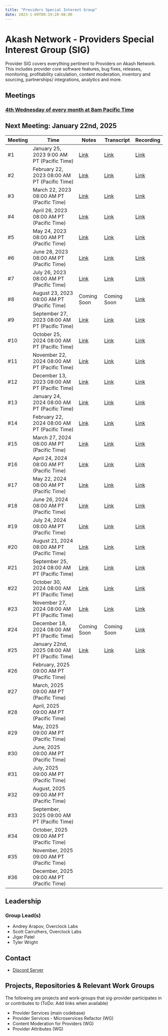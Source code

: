 ```yaml
---
title: "Providers Special Interest Group"
date: 2023-1-09T00:19:20-08:00
---
```


# Akash Network - Providers Special Interest Group (SIG)

Provider SIG covers everything pertinent to Providers on Akash Network. This includes provider core software features, bug fixes, releases, monitoring, profitability calculation, content moderation, inventory and sourcing, partnerships/ integrations, analytics and more.

## Meetings

### [4th Wednesday of every month at 8am Pacific Time](https://calendar.google.com/calendar/u/0?cid=Y18yNWU1ZTM3NDhlNGM0YWI3YTU1ZjQxZmJjNWViZWJjYzBhMDNiNDBmYjAyODc4NWYxNDE1OWJmYWViZWExMmUyQGdyb3VwLmNhbGVuZGFyLmdvb2dsZS5jb20)

## Next Meeting: January 22nd, 2025


| Meeting | Time | Notes | Transcript | Recording
| --- | --- | --- | --- | --- |
| #1 | January 25, 2023 9:00 AM PT (Pacific Time) | [Link](https://github.com/akash-network/community/blob/main/sig-providers/meetings/001-2023-01-25.md) | [Link](https://github.com/akash-network/community/blob/main/sig-providers/meetings/001-2023-01-25.md#transcript) | [Link](https://ul6obj7t6ueiuh7zjrlxfhr6ybeatjt4iox6mbvwvgzju5rwnwqa.arweave.net/ovzgp_P1CIof-UxXcp4-wEgJpnxDr-YGtqmymnY2baA)
| #2 | February 22, 2023 08:00 AM PT (Pacific Time) | [Link](https://github.com/akash-network/community/blob/main/sig-providers/meetings/002-2023-02-22.md) | [Link](https://github.com/akash-network/community/blob/main/sig-providers/meetings/002-2023-02-22.md#transcript) | [Link](https://p6g7zknocnrow2tlz4mjj5jdj2kallje75f3l56r4xskcky56llq.arweave.net/f438qa4TYutqa88YlPUjTpQFrST_S7X30eXkoSsd8tc)
| #3 | March 22, 2023 08:00 AM PT (Pacific Time) | [Link](https://github.com/akash-network/community/blob/main/sig-providers/meetings/003-2023-03-22.md)   | [Link](https://github.com/akash-network/community/blob/main/sig-providers/meetings/003-2023-03-22.md#transcript)  | [Link](https://cfka4pfl3wgmzbphlkmzsmitnlohvfldmfixfw3wx7j4arekbnma.arweave.net/EVQOPKvdjMyF51qZmTETatx6lWNhUXLbdr_TwESKC1g)
| #4 | April 26, 2023 08:00 AM PT (Pacific Time) | [Link](https://github.com/akash-network/community/blob/main/sig-providers/meetings/004-2023-04-26.md)   | [Link](https://github.com/akash-network/community/blob/main/sig-providers/meetings/004-2023-04-26.md#transcript)  | [Link](https://gp5vbb2mg74mbgmf4xkefpotbgvrqfzibdjcsizh5nvejmu6p5ia.arweave.net/M_tQh0w3-MCZheXUQr3TCasYFygI0ikjJ-tqRLKef1A)
| #5 | May 24, 2023 08:00 AM PT (Pacific Time) |[Link](https://github.com/akash-network/community/blob/main/sig-providers/meetings/005-2023-05-24.md)   | [Link](https://github.com/akash-network/community/blob/main/sig-providers/meetings/005-2023-05-24.md#transcript)  | [Link](https://if3z55gxv2gojopfrcixtyb2koadlpgx53jjgvdz5lj2ggziyujq.arweave.net/QXee9NeujOS55YiReeA6U4A1vNfu0pNUeerToxsoxRM)
| #6 | June 28, 2023 08:00 AM PT (Pacific Time) |[Link](https://github.com/akash-network/community/blob/main/sig-providers/meetings/006-2023-06-28.md)   |[Link](https://github.com/akash-network/community/blob/main/sig-providers/meetings/006-2023-06-28.md#transcript)  |[Link](https://2jhvugx5hdjf64c3a7bilpuy3rvlluzkxpxxzkzuiojxdz5le47q.arweave.net/0k9aGv040l9wWwfChb6Y3Gq10yq773yrNEOTceerJz8)
| #7 | July 26, 2023 08:00 AM PT (Pacific Time) |[Link](https://github.com/akash-network/community/blob/main/sig-providers/meetings/007-2023-07-26.md)   |[Link](https://github.com/akash-network/community/blob/main/sig-providers/meetings/007-2023-07-26.md#transcript)  | [Link](https://uhtiiuhhwfdou4iqzzpavcyys5zi7o7zkm4surfahhhqvogmkxia.arweave.net/oeaEUOexRupxEM5eCosYl3KPu_lTOSpEoDnPCrjMVdA)
| #8 | August 23, 2023 08:00 AM PT (Pacific Time) | Coming Soon   | Coming Soon |[Link](https://nx67v3sczxu3p7okp6c2gjo3npkxrm77kehza2upyyolb3qzi4sq.arweave.net/bf367kLN6bf9yn-FoyXba9V4s_9RD5Bqj8YcsO4ZRyU)
| #9 | September 27, 2023 08:00 AM PT (Pacific Time) |[Link](https://github.com/akash-network/community/blob/main/sig-providers/meetings/009-2023-09-27.md)   |[Link](https://github.com/akash-network/community/blob/main/sig-providers/meetings/009-2023-09-27.md#transcript)  |[Link](https://c5g4xir7o2v6il2syhpnqgaooslncply3whcz64ykkn4anqppzha.arweave.net/F03Loj92q-QvUsHe2BgOdJbRPXjdjiz7mFKbwDYPfk4)
| #10 | October 25, 2024 08:00 AM PT (Pacific Time) |[Link](https://github.com/akash-network/community/blob/main/sig-providers/meetings/010-2023-10-25.md)   |[Link](https://github.com/akash-network/community/blob/main/sig-providers/meetings/010-2023-10-25.md#transcript)  |[Link](https://2aefpzwgiwj6jzkl5fdsn7us3pjprpnpkoqqrrsu6bjaukktnxya.arweave.net/0AhX5sZFk-TlS-lHJv6S29L4va9ToQjGVPBSCilTbfA)
| #11 | November 22, 2024 08:00 AM PT (Pacific Time) |[Link](https://github.com/akash-network/community/blob/main/sig-providers/meetings/011-2023-11-22.md)| [Link](https://github.com/akash-network/community/blob/main/sig-providers/meetings/011-2023-11-22.md#transcript)|[Link](https://2ubf2cciht62e3qpxjur4h3ihccbyk6v2hbanktvxq2wcnifp5sa.arweave.net/1QJdCEg8_aJuD7ppHh9oOIQcK9XRwgaqdbw1YTUFf2Q) 
| #12 | December 13, 2023 08:00 AM PT (Pacific Time) |[Link](https://github.com/akash-network/community/blob/main/sig-providers/meetings/012-2023-12-13.md)|[Link](https://github.com/akash-network/community/blob/main/sig-providers/meetings/012-2023-12-13.md#transcript)|[Link](https://ro5kevc2mbgfpzyb7ufa5bor6thecu23sbzrqrham53ivpiljp2q.arweave.net/i7qiVFpgTFfnAf0KDoXR9M5BU1uQcxhE4Gd2ir0LS_U)
| #13 | January 24, 2024 08:00 AM PT (Pacific Time) |[Link](https://github.com/akash-network/community/blob/main/sig-providers/meetings/013-2024-01-24.md)   |[Link](https://github.com/akash-network/community/blob/main/sig-providers/meetings/013-2024-01-24.md#transcript)  |[Link](https://7jnmboxzie2zlrw5nrmwu7ddgmzxiaywbjvmbx2xpr5qmfss7s3a.arweave.net/-lrAuvlBNZXG3WxZanxjMzN0AxYKasDfV3x7BhZS_LY)
| #14 | February 22, 2024 08:00 AM PT (Pacific Time) |[Link](https://github.com/akash-network/community/blob/main/sig-providers/meetings/014-2024-02-28.md)   |[Link](https://github.com/akash-network/community/blob/main/sig-providers/meetings/014-2024-02-28.md#transcript)  | [Link](https://ge5r626oniazjmozf5ls4xkpbihuz44xv4smdt2zr3zzkics26oa.arweave.net/MTsfa85qAZSx2S9XLl1PCg9M85evJMHPWY7zlSBS15w)
| #15| March 27, 2024 08:00  AM PT (Pacific Time) |[Link](https://github.com/akash-network/community/blob/main/sig-providers/meetings/015-2024-03-27.md)  |[Link](https://github.com/akash-network/community/blob/main/sig-providers/meetings/015-2024-03-27.md#transcript) | [Link](https://kikjvfgergkjc2cnhe6lv6g6cipyknia33f33iqgjhhzzwqhgo3a.arweave.net/UhSalMSJlJFoTTk8uvjeEh-FNQDey72iBknPnNoHM7Y)
| #16| April 24, 2024 08:00  AM PT (Pacific Time) |[Link](https://github.com/akash-network/community/blob/main/sig-providers/meetings/016-2024-04-24.md)  |[Link](https://github.com/akash-network/community/blob/main/sig-providers/meetings/016-2024-04-24.md#transcript) | [Link](https://6el4vidzxeyiiukazruipatiwx6drkxumdddhomrhicrl3lu3f3q.arweave.net/8RfKoHm5MIRRQMxoh4Jotfw4qvRgxjO5kToFFe102Xc)
| #17| May 22, 2024 08:00  AM PT (Pacific Time) |[Link](https://github.com/akash-network/community/blob/main/sig-providers/meetings/017-2024-05-22.md)|[Link](https://github.com/akash-network/community/blob/main/sig-providers/meetings/017-2024-05-22.md#transcript) |[Link](https://a6qm5qjrbhmjkmbmsfldmoqzdspsaxypsgfq26wfw6ysnw3xp7cq.arweave.net/B6DOwTEJ2JUwLJFWNjoZHJ8gXw-Riw16xbexJtt3f8U)
| #18| June 26, 2024 08:00  AM PT (Pacific Time) | [Link](https://github.com/akash-network/community/blob/main/sig-providers/meetings/018-2024-06-26.md) |[Link](https://github.com/akash-network/community/blob/main/sig-providers/meetings/018-2024-06-26.md#transcript)  |[Link](https://ejwcf2xpbnbvwj2frv56ujqibmlgvxz72jcbunvqc5hify4mmogq.arweave.net/Imwi6u8LQ1snRY176iYICxZq3z_SRBo2sBdOguOMY40)
| #19| July 24, 2024 08:00  AM PT (Pacific Time) | [Link](https://github.com/akash-network/community/blob/main/sig-providers/meetings/019-2024-07-24.md) | [Link](https://github.com/akash-network/community/blob/main/sig-providers/meetings/019-2024-07-24.md#transcript) |[Link](https://aa2i7ytftmtlehngryvt4m6jnaxvu5ku72e34u5akdetalzdimja.arweave.net/ADSP4mWbJrIdpo4rPjPJaC9adVT-ib5ToFDJMC8jQxI) 
| #20| August 21, 2024 08:00  AM PT (Pacific Time) | [Link](https://github.com/akash-network/community/blob/main/sig-providers/meetings/020-2024-08-21.md) | [Link](https://github.com/akash-network/community/blob/main/sig-providers/meetings/020-2024-08-21.md#transcript) |[Link](https://eyppjrj4mhnx5sbrndju5rgjpdcmejx3c76cn4d7isytmkhceq7q.arweave.net/Jh70xTxh237IMWjTTsTJeMTCJvsX_Cbwf0SxNijiJD8) 
| #21| September 25, 2024 08:00  AM PT (Pacific Time) |[Link](https://github.com/akash-network/community/blob/main/sig-providers/meetings/021-2024-09-25.md)  |[Link](https://github.com/akash-network/community/blob/main/sig-providers/meetings/021-2024-09-25.md#transcript) |[Link](https://bkfs3bdq5725mjyqedqhdutacourrgdyaealobopsbierafcz4ba.arweave.net/CosthHDv9dYnECDgcdJgE6kYmHgBALcFz5BQSICizwI)
| #22| October 30, 2024 08:00  AM PT (Pacific Time) |[Link](https://github.com/akash-network/community/blob/main/sig-providers/meetings/022-2024-10-30.md)|[Link](https://github.com/akash-network/community/blob/main/sig-providers/meetings/022-2024-10-30.md#transcript) |[Link](https://efcdb25mxpxjedpogrnl4gcabiiqrsgfyikp3jxo5dxlucpzlnmq.arweave.net/IUQw66y77pIN7jRavhhAChEIyMXCFP2m7ujuugn5W1k)
| #23| November 27, 2024 08:00  AM PT (Pacific Time) |[Link](https://github.com/akash-network/community/blob/main/sig-providers/meetings/023-2024-11-27.md) |[Link](https://github.com/akash-network/community/blob/main/sig-providers/meetings/023-2024-11-27.md#transcript)|[Link](https://mla7nunhtbjx4escdlbbz2smfjxbbn4p34d72rgom7cjaf3vwaxa.arweave.net/YsH20aeYU34SQhrCHOpMKm4Qt4_fB_1EzmfEkBd1sC4)
| #24| December 18, 2024 08:00  AM PT (Pacific Time) |Coming Soon  |Coming Soon |[Link](https://vuxw3crfaodaovauaiapkcemnmblclldcedlgp3vzukk7lnako7a.arweave.net/rS9tiiUDhgdUFAIA9QiMawKxLWMRBrM_dc0Ur62gU74)
| #25| January 22nd, 2025 08:00  AM PT (Pacific Time) | [Link](https://github.com/akash-network/community/blob/main/sig-providers/meetings/025-2025-1-22.md)| [Link](https://github.com/akash-network/community/blob/main/sig-providers/meetings/025-2025-1-22.md#transcript)|[Link](https://w4dl2ssulpy2lqrmu6lzqbcarlqpdxcqf2yp22a6edhninlwdqja.arweave.net/twa9SlRb8aXCLKeXmARAiuDx3FAusP1oHiDO1DV2HBI)
| #26| February, 2025 09:00 AM PT (Pacific Time) |  | |
| #27| March, 2025 09:00 AM PT (Pacific Time) |  | |
| #28| April, 2025 09:00 AM PT (Pacific Time) |  | |
| #29| May, 2025 09:00 AM PT (Pacific Time) |  | |
| #30| June, 2025 09:00 AM PT (Pacific Time) |  | |
| #31| July, 2025 09:00 AM PT (Pacific Time) |  | |
| #32| August, 2025 09:00 AM PT (Pacific Time) |  | |
| #33| September, 2025 09:00 AM PT (Pacific Time) |  | |
| #34| October, 2025 09:00 AM PT (Pacific Time) |  | |
| #35| November, 2025 09:00 AM PT (Pacific Time) |  | |
| #36| December, 2025 09:00 AM PT (Pacific Time) |  | |

## Leadership

### Group Lead(s)

- Andrey Arapov, Overclock Labs
- Scott Carruthers, Overclock Labs
- Jigar Patel
- Tyler Wright


## Contact

- [Discord Server](https://discord.com/channels/747885925232672829/1062750618713862275/1063150051590947010)

## Projects, Repositories & Relevant Work Groups

The following are projects and work-groups that sig-provider participates in or contributes to (ToDo: Add links when available)

- Provider Services (main codebase)
- Provider Services - Microservices Refactor (WG)
- Content Moderation for Providers (WG)
- Provider Attributes (WG)
